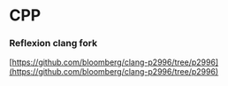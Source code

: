 # CPP

### Reflexion clang fork
[https://github.com/bloomberg/clang-p2996/tree/p2996](https://github.com/bloomberg/clang-p2996/tree/p2996)
